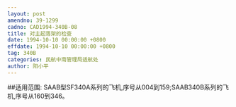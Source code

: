```yaml
---
layout: post
amendno: 39-1299
cadno: CAD1994-340B-08
title: 对主起落架的检查
date: 1994-10-10 00:00:00 +0800
effdate: 1994-10-10 00:00:00 +0800
tag: 340B
categories: 民航中南管理局适航处
author: 阳小平
---
```


##适用范围:
SAAB型SF340A系列的飞机,序号从004到159;SAAB340B系列的飞机,序号从160到346。

